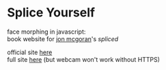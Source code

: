 # Splice Yourself
face morphing in javascript:<br />
book website for [jon mcgoran](http://www.jonmcgoran.com/)'s _spliced_

official site [here](http://spliceyourself.spliced.world/)<br />
full site [here](http://spliceyourself.spliced.world/full/) (but webcam won't work without HTTPS)
